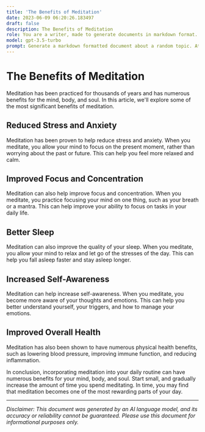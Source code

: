```yaml
---
title: 'The Benefits of Meditation'
date: 2023-06-09 06:20:26.183497
draft: false
description: The Benefits of Meditation
role: You are a writer, made to generate documents in markdown format. It is very important that all of the documents you generate are in valid markdown format.
model: gpt-3.5-turbo
prompt: Generate a markdown formatted document about a random topic. At the bottom, include a disclaimer explaining that the document was generated by you. The first line of the document should be the title. Make sure that the entire document is in proper markdown format, using a mix of various tags to make the document visually appealing.
---
```


# The Benefits of Meditation

Meditation has been practiced for thousands of years and has numerous benefits for the mind, body, and soul. In this article, we'll explore some of the most significant benefits of meditation.

## Reduced Stress and Anxiety

Meditation has been proven to help reduce stress and anxiety. When you meditate, you allow your mind to focus on the present moment, rather than worrying about the past or future. This can help you feel more relaxed and calm.

## Improved Focus and Concentration

Meditation can also help improve focus and concentration. When you meditate, you practice focusing your mind on one thing, such as your breath or a mantra. This can help improve your ability to focus on tasks in your daily life.

## Better Sleep

Meditation can also improve the quality of your sleep. When you meditate, you allow your mind to relax and let go of the stresses of the day. This can help you fall asleep faster and stay asleep longer.

## Increased Self-Awareness

Meditation can help increase self-awareness. When you meditate, you become more aware of your thoughts and emotions. This can help you better understand yourself, your triggers, and how to manage your emotions.

## Improved Overall Health

Meditation has also been shown to have numerous physical health benefits, such as lowering blood pressure, improving immune function, and reducing inflammation.

In conclusion, incorporating meditation into your daily routine can have numerous benefits for your mind, body, and soul. Start small, and gradually increase the amount of time you spend meditating. In time, you may find that meditation becomes one of the most rewarding parts of your day.

---

*Disclaimer: This document was generated by an AI language model, and its accuracy or reliability cannot be guaranteed. Please use this document for informational purposes only.*